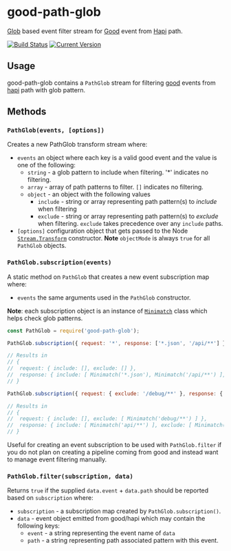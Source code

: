 # good-path-glob

[Glob](https://en.wikipedia.org/wiki/Glob_(programming)) based event filter stream for [Good](https://github.com/hapijs/good) event from [Hapi](https://github.com/hapijs/hapi) path.

[![Build Status](https://travis-ci.org/rokoroku/good-path-glob.svg?branch=master)](https://travis-ci.org/rokoroku/good-path-glob)
[![Current Version](https://img.shields.io/npm/v/good-path-glob.svg?style=flat)](https://www.npmjs.com/package/good-path-glob)

## Usage

good-path-glob contains a `PathGlob` stream for filtering [good](https://github.com/hapijs/good) events from [hapi](https://github.com/hapijs/hapi) path with glob pattern. 

## Methods

### `PathGlob(events, [options])`

Creates a new PathGlob transform stream where:

- `events` an object where each key is a valid good event and the value is one of the following:
    - `string` - a glob pattern to include when filtering. '*' indicates no filtering.
    - `array` - array of path patterns to filter. `[]` indicates no filtering.
    - `object` - an object with the following values
        - `include` - string or array representing path pattern(s) to *include* when filtering
        - `exclude` - string or array representing path pattern(s) to *exclude* when filtering. `exclude` takes precedence over any `include` paths. 
- `[options]` configuration object that gets passed to the Node [`Stream.Transform`](http://nodejs.org/api/stream.html#stream_class_stream_transform) constructor. **Note** `objectMode` is always `true` for all `PathGlob` objects.

### `PathGlob.subscription(events)`

A static method on `PathGlob` that creates a new event subscription map where:

- `events` the same arguments used in the `PathGlob` constructor.

**Note**: each subscription object is an instance of [`Minimatch`](https://github.com/isaacs/minimatch) class which helps check glob patterns.


```js
const PathGlob = require('good-path-glob');

PathGlob.subscription({ request: '*', response: ['*.json', '/api/**'] });

// Results in
// {
//  request: { include: [], exclude: [] },
//  response: { include: [ Minimatch('*.json'), Minimatch('/api/**') ], exclude: [] } 
// }

PathGlob.subscription({ request: { exclude: '/debug/**' }, response: { include: '/api/**', exclude: ['/docs/**', '*.css'] } });

// Results in
// {
//  request: { include: [], exclude: [ Minimatch('debug/**') ] },
//  response: { include: [ Minimatch('api/**') ], exclude: [ Minimatch('/docs/**'), Minimatch('*.css') ] }
// }
```

Useful for creating an event subscription to be used with `PathGlob.filter` if you do not plan on creating a pipeline coming from good and instead want to manage event filtering manually.


### `PathGlob.filter(subscription, data)`

Returns `true` if the supplied `data.event` + `data.path` should be reported based on `subscription` where:

- `subscription` - a subscription map created by `PathGlob.subscription()`.
- `data` - event object emitted from good/hapi which may contain the following keys:
    - `event` - a string representing the event name of `data`
    - `path` - a string representing path associated pattern with this event.
